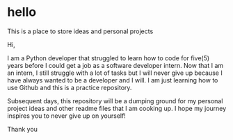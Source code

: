 # hello
This is a place to store ideas and personal projects

Hi,


I am a Python developer that struggled to learn how to code for five(5) years before I could get a job as a software developer intern. Now that I am an intern, I still struggle with a lot of tasks but I will never give up because I have always wanted to be a developer and I will. I am just learning how to use Github and this is a practice repository. 

Subsequent days, this repository will be a dumping ground for my personal project ideas and other readme files that I am cooking up. I hope my journey inspires you to never give up on yourself!

Thank you
